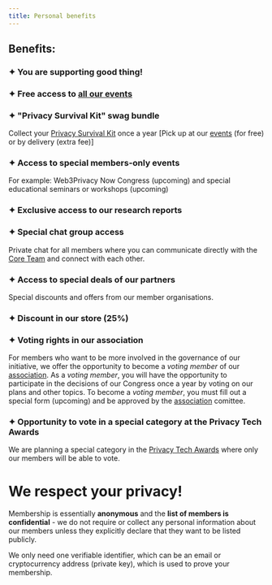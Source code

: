 ```yaml
---
title: Personal benefits
---
```


## Benefits:

### ✦ You are supporting good thing!

### ✦ Free access to [all our events](https://web3privacy.info/events)

### ✦ "Privacy Survival Kit" swag bundle

Collect your [Privacy Survival Kit](/partnership/survival-kit) once a year [Pick up at our [events](/events/) (for free) or by delivery (extra fee)]

### ✦ Access to special members-only events

For example: Web3Privacy Now Congress (upcoming) and special educational seminars or workshops (upcoming)

### ✦ Exclusive access to our research reports

### ✦ Special chat group access

Private chat for all members where you can communicate directly with the [Core Team](/core-team) and connect with each other.

### ✦ Access to special deals of our partners

Special discounts and offers from our member organisations.

### ✦ Discount in our store (25%)

### ✦ Voting rights in our association

For members who want to be more involved in the governance of our initiative, we offer the opportunity to become a *voting member* of our [association](/association). As a *voting member*, you will have the opportunity to participate in the decisions of our Congress once a year by voting on our plans and other topics. To become a *voting member*, you must fill out a special form (upcoming) and be approved by the [association](/association/) comittee.

### ✦ Opportunity to vote in a special category at the Privacy Tech Awards

We are planning a special category in the [Privacy Tech Awards](/projects/privacy-tech-awards) where only our members will be able to vote.


# We respect your privacy!

Membership is essentially **anonymous** and the **list of members is confidential** - we do not require or collect any personal information about our members unless they explicitly declare that they want to be listed publicly.

We only need one verifiable identifier, which can be an email or cryptocurrency address (private key), which is used to prove your membership.
